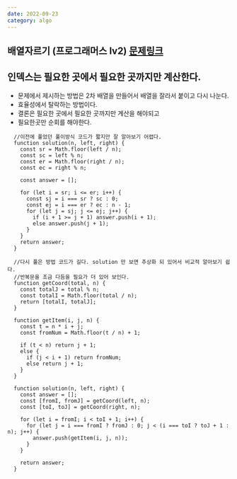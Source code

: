 ```yaml
---
date: 2022-09-23
category: algo
---
```


## 배열자르기 (프로그래머스 lv2) [문제링크](https://school.programmers.co.kr/learn/courses/30/lessons/87390)

## 인덱스는 필요한 곳에서 필요한 곳까지만 계산한다.

- 문제에서 제시하는 방법은 2차 배열을 만들어서 배열을 잘라서 붙이고 다시 나눈다.
- 효율성에서 탈락하는 방법이다.
- 결론은 필요한 곳에서 필요한 곳까지만 계산을 해야되고
- 필요한곳만 순회를 해야한다.

```
  //이전에 풀었던 풀이방식 코드가 짧지만 잘 알아보기 어렵다.
  function solution(n, left, right) {
    const sr = Math.floor(left / n);
    const sc = left % n;
    const er = Math.floor(right / n);
    const ec = right % n;

    const answer = [];

    for (let i = sr; i <= er; i++) {
      const sj = i === sr ? sc : 0;
      const ej = i === er ? ec : n - 1;
      for (let j = sj; j <= ej; j++) {
        if (i + 1 >= j + 1) answer.push(i + 1);
        else answer.push(j + 1);
      }
    }
    return answer;
  }
```

```
  //다시 풀은 방법 코드가 길다. solution 만 보면 추상화 되 있어서 비교적 알아보기 쉽다.
  //반복문을 조금 다듬을 필요가 더 있어 보인다.
  function getCoord(total, n) {
    const totalJ = total % n;
    const totalI = Math.floor(total / n);
    return [totalI, totalJ];
  }

  function getItem(i, j, n) {
    const t = n * i + j;
    const fromNum = Math.floor(t / n) + 1;

    if (t < n) return j + 1;
    else {
      if (j < i + 1) return fromNum;
      else return j + 1;
    }
  }

  function solution(n, left, right) {
    const answer = [];
    const [fromI, fromJ] = getCoord(left, n);
    const [toI, toJ] = getCoord(right, n);

    for (let i = fromI; i < toI + 1; i++) {
      for (let j = i === fromI ? fromJ : 0; j < (i === toI ? toJ + 1 : n); j++) {
        answer.push(getItem(i, j, n));
      }
    }

    return answer;
  }

```
